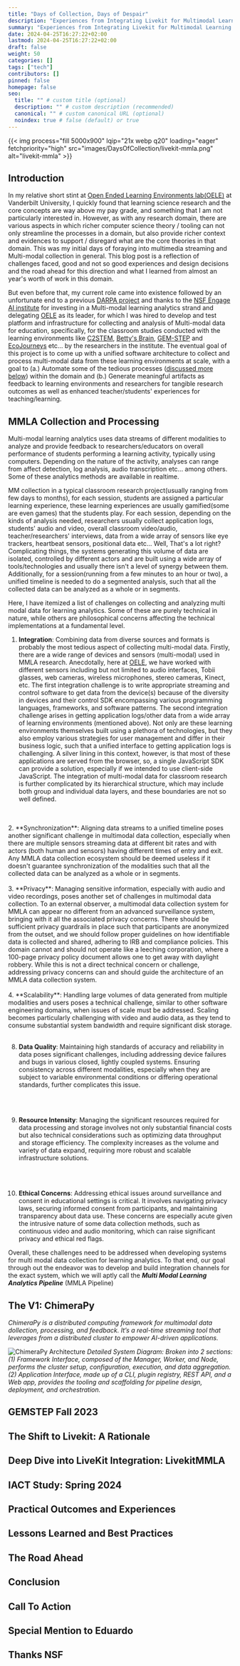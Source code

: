 ```yaml
---
title: "Days of Collection, Days of Despair"
description: "Experiences from Integrating Livekit for Multimodal Learning Analytics Data Collection"
summary: "Experiences from Integrating Livekit for Multimodal Learning Analytics Data Collection"
date: 2024-04-25T16:27:22+02:00
lastmod: 2024-04-25T16:27:22+02:00
draft: false
weight: 50
categories: []
tags: ["tech"]
contributors: []
pinned: false
homepage: false
seo:
  title: "" # custom title (optional)
  description: "" # custom description (recommended)
  canonical: "" # custom canonical URL (optional)
  noindex: true # false (default) or true
---
```

{{< img process="fill 5000x900" lqip="21x webp q20" loading="eager" fetchpriority="high" src="images/DaysOfCollection/livekit-mmla.png" alt="livekit-mmla" >}}

## Introduction
In my relative short stint at [Open Ended Learning Environments lab(OELE)](https://wp0.vanderbilt.edu/oele/) at Vanderbilt University, I quickly found that learning science research and the core concepts are way above my pay grade, and something that I am not particularly interested in. However, as with any research domain, there are various aspects in which richer computer science theory / tooling can not only streamline the processes in a domain, but also provide richer context and evidences to support / disregard what are the core theories in that domain.  This was my initial days of foraying into multimedia streaming and Multi-modal collection in general. This blog post is a reflection of challenges faced, good and not so good experiences and design decisions and the road ahead for this direction and what I learned from almost an year's worth of work in this domain.

But even before that, my current role came into existence followed by an unfortunate end to a previous [DARPA project](https://github.com/symbench) and thanks to the [NSF Engage AI institute](https://engageai.org) for investing in a Multi-modal learning analytics strand and delegating [OELE](https://wp0.vanderbilt.edu/oele/) as its leader, for which I was hired to develop and test platform and infrastructure for collecting and analysis of Multi-modal data for education, specifically, for the classroom studies conducted with the learning environments like [C2STEM](https://www.c2stem.org/), [Betty's Brain](https://news.vanderbilt.edu/2008/03/11/bettys_brain_motivates_learning/), [GEM-STEP](https://embodiedplay.org/) and [EcoJourneys](https://www.intellimedia.ncsu.edu/projects/) etc... by the researchers in the institute. The eventual goal of this project is to come up with a unified software architecture to collect and process multi-modal data from these learning environments at scale, with a goal to (a.) Automate some of the tedious processes ([discussed more below](#mmla-collection-v1)) within the domain and (b.) Generate meaningful artifacts as feedback to learning environments and researchers for tangible research outcomes as well as enhanced teacher/students' experiences for teaching/learning.   

## MMLA Collection and Processing
Multi-modal learning analytics uses data streams of different modalities to analyze and provide feedback to researchers/educators on overall performance of students performing a learning activity, typically using computers. Depending on the nature of the activity, analyses can range from affect detection, log analysis, audio transcription etc... among others. Some of these analytics methods are available in realtime. 

MM collection in a typical classroom research project(usually ranging from few days to months), for each session, students are assigned a particular learning experience, these learning experiences are usually gamified(some are even games) that the students play. For each session, depending on the kinds of analysis needed, researchers usually collect application logs, students' audio and video, overall classroom video/audio, teacher/researchers' interviews, data from a wide array of sensors like eye trackers, heartbeat sensors, positional data etc... Well, That's a lot right? Complicating things, the systems generating this volume of data are isolated, controlled by different actors and are built using a wide array of tools/technologies and usually there isn't a level of synergy between them. Additionally, for a session(running from a few minutes to an hour or two), a unified timeline is needed to do a segmented analysis, such that all the collected data can be analyzed as a whole or in segments.


Here, I have itemized a list of challenges on collecting and analyzing multi modal data for learning analytics. Some of these are purely technical in nature, while others are philosophical concerns affecting the technical implementations at a fundamental level. 

1. **Integration**: Combining data from diverse sources and formats is probably the most tedious aspect of collecting multi-modal data. Firstly, there are a wide range of devices and sensors (multi-modal) used in MMLA research. Anecdotally, here at [OELE](https://github.com/oele-isis-vanderbilt), we have worked with different sensors including but not limited to audio interfaces, Tobii glasses, web cameras, wireless microphones, stereo cameras, Kinect, etc. The first integration challenge is to write appropriate streaming and control software to get data from the device(s) because of the diversity in devices and their control SDK encompassing various programming languages, frameworks, and software patterns. The second integration challenge arises in getting application logs/other data from a wide array of learning environments (mentioned above). Not only are these learning environments themselves built using a plethora of technologies, but they also employ various strategies for user management and differ in their business logic, such that a unified interface to getting application logs is challenging. A silver lining in this context, however, is that most of these applications are served from the browser, so, a single JavaScript SDK can provide a solution, especially if we intended to use client-side JavaScript. The integration of multi-modal data for classroom research is further complicated by its hierarchical structure, which may include both group and individual data layers, and these boundaries are not so well defined.
<br/>
<br/>
2. **Synchronization**: Aligning data streams to a unified timeline poses another significant challenge in multimodal data collection, especially when there are multiple sensors streaming data at different bit rates and with actors (both human and sensors) having different times of entry and exit. Any MMLA data collection ecosystem should be deemed useless if it doesn't guarantee synchronization of the modalities such that all the collected data can be analyzed as a whole or in segments.
<br/>
<br/>
3. **Privacy**: Managing sensitive information, especially with audio and video recordings, poses another set of challenges in multimodal data collection. To an external observer, a multimodal data collection system for MMLA can appear no different from an advanced surveillance system, bringing with it all the associated privacy concerns. There should be sufficient privacy guardrails in place such that participants are anonymized from the outset, and we should follow proper guidelines on how identifiable data is collected and shared, adhering to IRB and compliance policies. This domain cannot and should not operate like a leeching corporation, where a 100-page privacy policy document allows one to get away with daylight robbery. While this is not a direct technical concern or challenge, addressing privacy concerns can and should guide the architecture of an MMLA data collection system.
<br/>
<br/>
4. **Scalability**: Handling large volumes of data generated from multiple modalities and users poses a technical challenge, similar to other software engineering domains, when issues of scale must be addressed. Scaling becomes particularly challenging with video and audio data, as they tend to consume substantial system bandwidth and require significant disk storage. 
<br/>
<br/>

8. **Data Quality**: Maintaining high standards of accuracy and reliability in data poses significant challenges, including addressing device failures and bugs in various closed, lightly coupled systems. Ensuring consistency across different modalities, especially when they are subject to variable environmental conditions or differing operational standards, further complicates this issue.
<br/>
<br/>

9. **Resource Intensity**: Managing the significant resources required for data processing and storage involves not only substantial financial costs but also technical considerations such as optimizing data throughput and storage efficiency. The complexity increases as the volume and variety of data expand, requiring more robust and scalable infrastructure solutions.
<br/>
<br/>

10. **Ethical Concerns**: Addressing ethical issues around surveillance and consent in educational settings is critical. It involves navigating privacy laws, securing informed consent from participants, and maintaining transparency about data use. These concerns are especially acute given the intrusive nature of some data collection methods, such as continuous video and audio monitoring, which can raise significant privacy and ethical red flags.

Overall, these challenges need to be addressed when developing systems for multi modal data collection for learning analytics. To that end, our goal through out the endeavor was to develop and build integration channels for the exact system, which we will aptly call the **_Multi Modal Learning Analytics Pipeline_** (MMLA Pipeline)

## The V1: ChimeraPy

_ChimeraPy is a distributed computing framework for multimodal data dollection, processing, and feedback. It’s a real-time streaming tool that leverages from a distributed cluster to empower AI-driven applications._

![ChimeraPy Architecture](images/DaysOfCollection/chimerapy-architecture.png)
_Detailed System Diagram: Broken into 2 sections: (1) Framework Interface, composed of the Manager, Worker, and Node, performs the cluster setup, configuration, execution, and data aggregation. (2) Application Interface, made up of a CLI, plugin registry, REST API, and a Web app, provides the tooling and scaffolding for pipeline design, deployment, and orchestration._


## GEMSTEP Fall 2023

## The Shift to Livekit: A Rationale

## Deep Dive into LiveKit Integration: LivekitMMLA

## IACT Study: Spring 2024

## Practical Outcomes and Experiences

## Lessons Learned and Best Practices

## The Road Ahead

## Conclusion

## Call To Action

## Special Mention to Eduardo

## Thanks NSF
